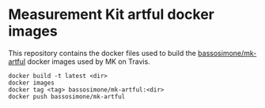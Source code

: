 # Measurement Kit artful docker images

This repository contains the docker files used to build the
[bassosimone/mk-artful](https://hub.docker.com/r/bassosimone/mk-artful/)
docker images used by MK on Travis.

```
docker build -t latest <dir>
docker images
docker tag <tag> bassosimone/mk-artful:<dir>
docker push bassosimone/mk-artful
```
